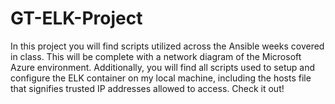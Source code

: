 # GT-ELK-Project
In this project you will find scripts utilized across the Ansible weeks covered in class. This will be complete with a network diagram of the Microsoft Azure environment. Additionally, you will find all scripts used to setup and configure the ELK container on my local machine, including the hosts file that signifies trusted IP addresses allowed to access. 
Check it out!
